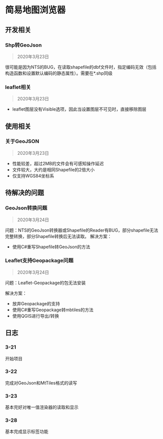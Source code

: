 # 简易地图浏览器

## 开发相关

### Shp转GeoJson
>2020年3月23日

很可能是因为NTS的BUG，在读取shapefile的dbf文件时，指定编码无效（包括构造函数和设置默认编码的静态属性）。需要在*.shp同级


### leaflet相关
>2020年3月23日
- leaflet图层没有Visible选项，因此当设置图层不可见时，直接移除图层

## 使用相关
### 关于GeoJSON
>2020年3月23日
- 性能较差，超过2MB的文件会有可感知操作延迟
- 文件较大，大约是相同Shapefile的2倍大小
- 仅支持WGS84坐标系



## 待解决的问题

### GeoJson转换问题
>2020年3月24日

问题：NTS的GeoJson转换器或Shapefile的Reader有BUG，部分shapefile无法完整转换，部分Shapefile转换后无法读取。
解决方案：
  - 使用C#重写Shapefile转GeoJson的方法

### Leaflet支持Geopackage问题
>2020年3月24日

问题：Leaflet-Geopackage的包无法安装

解决方案：
  - 放弃Geopackage的支持
  - 使用C#重写Geopackage转mbtiles的方法
  - 使用QGIS进行导出/转换


## 日志

### 3-21

开始项目

### 3-22

完成对GeoJson和MtTiles格式的读写

### 3-23

基本完好对唯一值渲染器的读取和显示

### 3-28

基本完成显示标签功能
